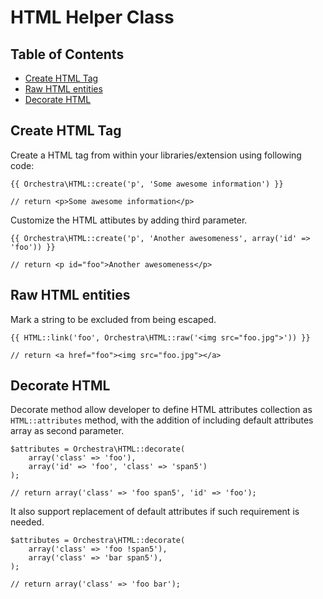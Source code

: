 # HTML Helper Class

## Table of Contents

* [Create HTML Tag](#create)
* [Raw HTML entities](#raw)
* [Decorate HTML](#decorate)

<a name="create"></a>
## Create HTML Tag

Create a HTML tag from within your libraries/extension using following code:

	{{ Orchestra\HTML::create('p', 'Some awesome information') }}
	
	// return <p>Some awesome information</p> 

Customize the HTML attibutes by adding third parameter.

	{{ Orchestra\HTML::create('p', 'Another awesomeness', array('id' => 'foo')) }}
	
	// return <p id="foo">Another awesomeness</p>

<a name="raw"></a>
## Raw HTML entities

Mark a string to be excluded from being escaped.

	{{ HTML::link('foo', Orchestra\HTML::raw('<img src="foo.jpg">')) }}
	
	// return <a href="foo"><img src="foo.jpg"></a>

<a name="decorate"></a>
## Decorate HTML

Decorate method allow developer to define HTML attributes collection as `HTML::attributes` method, with the addition of including default attributes array as second parameter.

	$attributes = Orchestra\HTML::decorate(
		array('class' => 'foo'), 
		array('id' => 'foo', 'class' => 'span5')
	);

	// return array('class' => 'foo span5', 'id' => 'foo');
	
It also support replacement of default attributes if such requirement is needed.

	$attributes = Orchestra\HTML::decorate(
		array('class' => 'foo !span5'),
		array('class' => 'bar span5'),
	);
	
	// return array('class' => 'foo bar');
